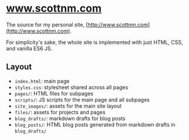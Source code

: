 # www.scottnm.com

The source for my personal site, [http://www.scottnm.com](http://www.scottnm.com).

For simplicity's sake, the whole site is implemented with just HTML, CSS, and vanilla ES6 JS.

## Layout

* `index.html`: main page
* `styles.css`: stylesheet shared across all pages
* `pages/`: HTML files for subpages 
* `scripts/`: JS scripts for the main page and all subpages
* `site_images/`: assets for the main site layout
* `files/`: assets for projects and pages
* `blog_drafts/`: markdown drafts for blog posts
* `blog_posts/`: HTML blog posts generated from markdown drafts in `blog_drafts/`